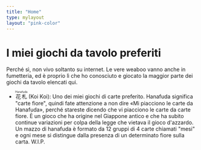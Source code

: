 ```yaml
---
title: "Home"
type: mylayout
layout: "pink-color"
---
```


# I miei giochi da tavolo preferiti

Perché sì, non vivo soltanto su internet. Le vere weaboo vanno anche in fumetteria, ed è proprio lì che ho conosciuto e giocato la maggior parte dei giochi da tavolo elencati qui.

- <ruby>花札<rt>Hanafuda</rt></ruby> (Koi Koi): Uno dei miei giochi di carte preferito. Hanafuda significa "carte fiore", quindi fate attenzione a non dire «Mi piacciono le carte da Hanafuda», perché stareste dicendo che vi piacciono le carte da carte fiore. È un gioco che ha origine nel Giappone antico e che ha subito continue variazioni per colpa della legge che vietava il gioco d'azzardo. Un mazzo di hanafuda è formato da 12 gruppi di 4 carte chiamati "mesi" e ogni mese si distingue dalla presenza di un determinato fiore sulla carta. W.I.P.